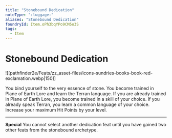 ```yaml
---
title: "Stonebound Dedication"
noteType: ":luggage:"
aliases: "Stonebound Dedication"
foundryId: Item.oPh3bqYPo9CM5o3S
tags:
  - Item
---
```


# Stonebound Dedication
![[pathfinder2e/Feats/zz_asset-files/icons-sundries-books-book-red-exclamation.webp|150]]

You bind yourself to the very essence of stone. You become trained in Plane of Earth Lore and learn the Terran language. If you are already trained in Plane of Earth Lore, you become trained in a skill of your choice. If you already speak Terran, you learn a common language of your choice. Increase your maximum Hit Points by your level.

* * *

**Special** You cannot select another dedication feat until you have gained two other feats from the stonebound archetype.
